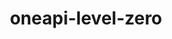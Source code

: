 ---
title: "oneapi-level-zero"
layout: cache
categories: [package, develop-2025-03-02]
meta: {"compilers": ["oneapi@=2024.2.1"], "num_specs": 1, "num_specs_by_stack": {"e4s-oneapi": 1, "root": 1}, "oss": ["ubuntu22.04"], "platforms": ["linux"], "stacks": ["e4s-oneapi", "root"], "targets": ["x86_64_v3"], "versions": ["1.17.2"]}
spec_details: [{"compiler": "oneapi@=2024.2.1", "hash": "n3g4iw24exfiae6zhumx6hv3p72bpj4b", "os": "ubuntu22.04", "platform": "linux", "size": "-", "stacks": ["e4s-oneapi", "root"], "target": "x86_64_v3", "variants": ["build_system=cmake", "build_type=Release", "generator=make", "~ipo"], "versions": ["1.17.2"]}]
---